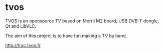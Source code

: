 tvos
====

TVOS is an opensource TV based on Merrii M2 board, USB DVB-T dongle, Qt and LibVLC.

The aim of this project is to have fun making a TV by hand.

http://trac.tvos.fr
